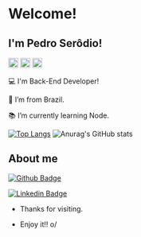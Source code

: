 # Welcome!

 

## I'm Pedro Serôdio!

<img height="20" src="https://img.shields.io/badge/JavaScript-323330?style=for-the-badge&logo=javascript&logoColor=F7DF1E">
<img height="20" src="https://img.shields.io/badge/MySQL-00000F?style=for-the-badge&logo=mysql&logoColor=white"> 
<img height="20" src="https://img.shields.io/badge/Node.js-339933?style=for-the-badge&logo=nodedotjs&logoColor=white">

:computer: I'm Back-End Developer!

:house_with_garden: I’m from Brazil.

:books: I’m currently learning Node.


[![Top Langs](https://github-readme-stats.vercel.app/api/top-langs/?username=pedroserodio1&layout=compact)](https://github.com/anuraghazra/github-readme-stats) ![Anurag's GitHub stats](https://github-readme-stats.vercel.app/api?username=pedroserodio1&show_icons=true&theme=radical)



## About me

[![Github Badge](https://img.shields.io/badge/-Github-000?style=flat-square&logo=Github&logoColor=white&link=https://github.com/pedroserodio1/)](https://github.com/pedroserodio1/)

[![Linkedin Badge](https://img.shields.io/badge/-LinkedIn-blue?style=flat-square&logo=Linkedin&logoColor=white&link=https://www.linkedin.com/in/pedroserodio1)](https://www.linkedin.com/in/pedroserodio1)



- Thanks for visiting.

- Enjoy it!! o/

<!---
pedroserodio1/pedroserodio1 is a ✨ special ✨ repository because its `README.md` (this file) appears on your GitHub profile.
You can click the Preview link to take a look at your changes.
--->
